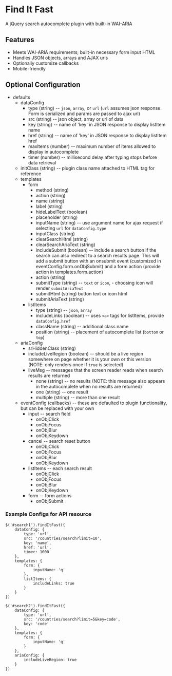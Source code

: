 # Find It Fast
A jQuery search autocomplete plugin with built-in WAI-ARIA

## Features
- Meets WAI-ARIA requirements; built-in necessary form input HTML
- Handles JSON objects, arrays and AJAX urls
- Optionally customize callbacks
- Mobile-friendly

## Optional Configuration
- defaults
    - dataConfig
        - type (string) -- `json`, `array`, or `url` (`url` assumes json response. Form is serialized and params are passed to ajax url)
        - src (string) -- json object, array or url of data
        - key (string) -- name of 'key' in JSON response to display listItem name
        - href (string) -- name of 'key' in JSON response to display listItem href
        - maxItems (number) -- maximum number of items allowed to display in autocomplete
        - timer (number) -- millisecond delay after typing stops before data retrieval
    - initClass (string) -- plugin class name attached to HTML tag for reference
    - templates
        - form
            - method (string)
            - action (string)
            - name (string)
            - label (string)
            - hideLabelText (boolean)
            - placeholder (string)
            - inputName (string) -- use argument name for ajax request if selecting `url` for `dataConfig.type`
            - inputClass (string)
            - clearSearchHtml (string)
            - clearSearchAriaText (string)
            - includeSubmit (boolean) -- include a search button if the search can also redirect to a search results page. This will add a submit button with an onsubmit event (customized in eventConfig.form.onObjSubmit) and a form action (provide action in templates.form.action)
            - action (string)
            - submitType (string) -- `text` or `icon`, - choosing icon will render `submitAriaText`
            - submitHtml (string) button text or icon html
            - submitAriaText (string)
        - listItems
            - type (string) -- `json`, `array`
            - includeLinks (boolean) -- uses `<a>` tags for listItems, provide `dataConfig.href`
            - className (string) -- additional class name
            - position (string) -- placement of autocomplete list (`bottom` or `top`)
    - ariaConfig
        - srHiddenClass (string)
        - includeLiveRegion (boolean) -- should be a live region somewhere on page whether it is your own or this version (NOTE: only renders once if `true` is selected)
        - liveMsg -- messages that the screen reader reads when search results are returned
            - none (string) -- no results (NOTE: this message also appears in the autocomplete when no results are returned)
            - one (string) -- one result
            - multiple (string) -- more than one result
    - eventConfig (callbacks) -- these are defaulted to plugin functionality, but can be replaced with your own
        - input -- search field
            - onObjClick
            - onObjFocus
            - onObjBlur
            - onObjKeydown
        - cancel -- search reset button
            - onObjClick
            - onObjFocus
            - onObjBlur
            - onObjKeydown
        - listItems -- each search result
            - onObjClick
            - onObjFocus
            - onObjBlur
            - onObjKeydown
        - form -- form actions
            - onObjSubmit

### Example Configs for API resource

```
$('#search1').findItFast({
    dataConfig: {
        type: 'url',
        src: '/countries/search?limit=10',
        key: 'name',
        href: 'url',
        timer: 1000
    },
    templates: {
        form: {
            inputName: 'q'
        },
        listItems: {
            includeLinks: true
        }
    }
})

$('#search2').findItFast({
    dataConfig: {
        type: 'url',
        src: '/countries/search?limit=5&key=code',
        key: 'code'
    },
    templates: {
        form: {
            inputName: 'q'
        }
    },
    ariaConfig: {
        includeLiveRegion: true
    }
})
```
